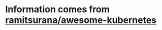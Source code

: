 # Information comes from [ramitsurana/awesome-kubernetes](https://github.com/ramitsurana/awesome-kubernetes)

